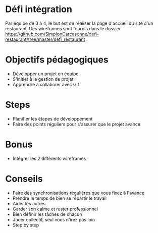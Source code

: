 # Défi intégration
Par équipe de 3 à 4, le but est de réaliser la page d'accueil du site d'un restaurant. Des wireframes sont fournis dans le dossier https://github.com/SimplonCarcasonne/defi-restaurant/tree/master/defi_restaurant . 

# Objectifs pédagogiques
* Développer un projet en équipe
* S'initier à la gestion de projet
* Apprendre à collaborer avec Git


# Steps
* Planifier les étapes de développement
* Faire des points réguliers pour s'assurer que le projet avance

# Bonus 
* Intégrer les 2 différents wireframes


# Conseils
* Faire des synchronisations régulières que vous fixez à l'avance
* Prendre le temps de bien se répartir le travail
* Aider les autres
* Garder son calme et rester professionnel
* Bien définir les tâches de chacun
* Jouer collectif, seul vous n'irez pas loin
* Step by step
